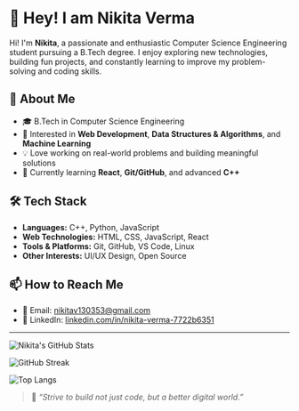 # 👋 Hey! I am Nikita Verma

Hi! I'm **Nikita**, a passionate and enthusiastic Computer Science Engineering student pursuing a B.Tech degree. I enjoy exploring new technologies, building fun projects, and constantly learning to improve my problem-solving and coding skills.

## 🚀 About Me

- 🎓 B.Tech in Computer Science Engineering  
- 🧠 Interested in **Web Development**, **Data Structures & Algorithms**, and **Machine Learning**  
- 💡 Love working on real-world problems and building meaningful solutions  
- 🔭 Currently learning **React**, **Git/GitHub**, and advanced **C++**

## 🛠️ Tech Stack

- **Languages:** C++, Python, JavaScript  
- **Web Technologies:** HTML, CSS, JavaScript, React  
- **Tools & Platforms:** Git, GitHub, VS Code, Linux  
- **Other Interests:** UI/UX Design, Open Source

## 📫 How to Reach Me

- 📧 Email: [nikitav130353@gmail.com](mailto:nikitav130353@gmail.com)
- 💼 LinkedIn: [linkedin.com/in/nikita-verma-7722b6351](https://www.linkedin.com/in/nikita-verma-7722b6351/)
---

![Nikita's GitHub Stats](https://github-readme-stats.vercel.app/api?username=nikitaavv-del&show_icons=true&theme=radical)

![GitHub Streak](https://github-readme-streak-stats.herokuapp.com/?user=nikitaavv-del&theme=radical)

![Top Langs](https://github-readme-stats.vercel.app/api/top-langs/?username=nikitaavv-del&layout=compact&theme=radical)

> 🌱 *“Strive to build not just code, but a better digital world.”*
